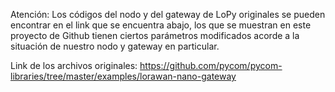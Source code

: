Atención: Los códigos del nodo y del gateway de LoPy originales se pueden encontrar en el link que se encuentra abajo, 
los que se muestran en este proyecto de Github tienen ciertos parámetros modificados acorde a la situación de nuestro nodo 
y gateway en particular.

Link de los archivos originales: https://github.com/pycom/pycom-libraries/tree/master/examples/lorawan-nano-gateway
